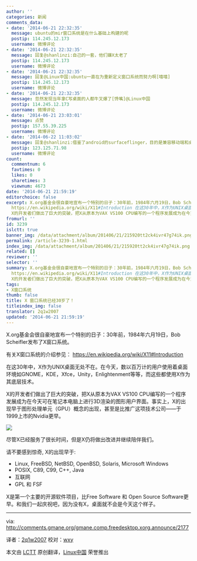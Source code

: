 ```yaml
---
author: ''
categories: 新闻
comments_data:
- date: '2014-06-21 22:32:35'
  message: ubuntu的mir窗口系统是在什么基础上构建的呢
  postip: 114.245.12.173
  username: 微博评论
- date: '2014-06-21 22:32:35'
  message: 回复@shanlinzi:自己的一套，他们嫌X太老了
  postip: 114.245.12.173
  username: 微博评论
- date: '2014-06-21 22:32:35'
  message: 回复@Linux中国:ubuntu一直在为重新定义窗口系统而努力啊[嘻嘻]
  postip: 114.245.12.173
  username: 微博评论
- date: '2014-06-21 22:32:35'
  message: 忽然发现当年拿C写桌面的人都牛叉爆了[馋嘴]@Linux中国
  postip: 114.245.12.173
  username: 微博评论
- date: '2014-06-21 23:03:01'
  message: 点赞
  postip: 157.55.39.225
  username: 微博评论
- date: '2014-06-22 11:03:02'
  message: 回复@shanlinzi:借鉴了android的surfaceflinger，目的是兼容移动端和桌面
  postip: 123.125.71.98
  username: 微博评论
count:
  commentnum: 6
  favtimes: 0
  likes: 0
  sharetimes: 3
  viewnum: 4673
date: '2014-06-21 21:59:19'
editorchoice: false
excerpt: X.org基金会很自豪地宣布一个特别的日子：30年前，1984年六月19日，Bob Scheifler发布了X窗口系统。 有关X窗口系统的介绍参见：
  https://en.wikipedia.org/wiki/X11#Introduction 在这30年中，X作为UNIX桌面无处不在。在今天，数以百万计的用户使用着桌面环境如GNOME，KDE，Xfce，Unity，Enlightenment等等，而这些都使用X作为其底层技术。
  X的开发者们做出了巨大的突破，把X从原本为VAX VS100 CPU编写的一个程序发展成为在今天可在笔记本电脑上进行3D渲染的图形用户界面。事实上，X的出现早于图形处理单元（GPU）概念的出现，甚至是比推
fromurl: ''
id: 3239
islctt: true
banner_img: /data/attachment/album/201406/21/215920tt2ck4ivr47g74ik.png
permalink: /article-3239-1.html
index_img: /data/attachment/album/201406/21/215920tt2ck4ivr47g74ik.png.thumb.jpg
related: []
reviewer: ''
selector: ''
summary: X.org基金会很自豪地宣布一个特别的日子：30年前，1984年六月19日，Bob Scheifler发布了X窗口系统。 有关X窗口系统的介绍参见：
  https://en.wikipedia.org/wiki/X11#Introduction 在这30年中，X作为UNIX桌面无处不在。在今天，数以百万计的用户使用着桌面环境如GNOME，KDE，Xfce，Unity，Enlightenment等等，而这些都使用X作为其底层技术。
  X的开发者们做出了巨大的突破，把X从原本为VAX VS100 CPU编写的一个程序发展成为在今天可在笔记本电脑上进行3D渲染的图形用户界面。事实上，X的出现早于图形处理单元（GPU）概念的出现，甚至是比推
tags:
- X窗口系统
thumb: false
title: X 窗口系统已经30岁了！
titleindex_img: false
translator: 2q1w2007
updated: '2014-06-21 21:59:19'
---
```


X.org基金会很自豪地宣布一个特别的日子：30年前，1984年六月19日，Bob Scheifler发布了X窗口系统。


有关X窗口系统的介绍参见： <https://en.wikipedia.org/wiki/X11#Introduction>


在这30年中，X作为UNIX桌面无处不在。在今天，数以百万计的用户使用着桌面环境如GNOME，KDE，Xfce，Unity，Enlightenment等等，而这些都使用X作为其底层技术。


X的开发者们做出了巨大的突破，把X从原本为VAX VS100 CPU编写的一个程序发展成为在今天可在笔记本电脑上进行3D渲染的图形用户界面。事实上，X的出现早于图形处理单元（GPU）概念的出现，甚至是比推广这项技术公司——于1999上市的Nvidia更早。


![](/data/attachment/album/201406/21/215920tt2ck4ivr47g74ik.png)


尽管X已经服务了很长时间，但是X仍将做出改进并继续陪伴我们。


请不要感到惊奇, X的出现早于:


* Linux, FreeBSD, NetBSD, OpenBSD, Solaris, Microsoft Windows
* POSIX, C89, C99, C++, Java
* 互联网
* GPL 和 FSF


X是第一个主要的开源软件项目，比Free Software 和 Open Source Software更早。和我们一起庆祝吧，因为没有X，桌面就不会是今天这个样子。


 




---


via: <http://comments.gmane.org/gmane.comp.freedesktop.xorg.announce/2177>


译者：[2q1w2007](https://github.com/2q1w2007) 校对：[wxy](https://github.com/wxy)


本文由 [LCTT](https://github.com/LCTT/TranslateProject) 原创翻译，[Linux中国](http://linux.cn/) 荣誉推出